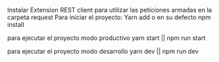 Instalar Extension REST client para utilizar las peticiones armadas en la carpeta request
Para iniciar el proyecto:
Yarn add
o en su defecto
npm install

para ejecutar el proyecto modo productivo
yarn start || npm run start

para ejecutar el proyecto modo desarrollo
yarn dev || npm run dev